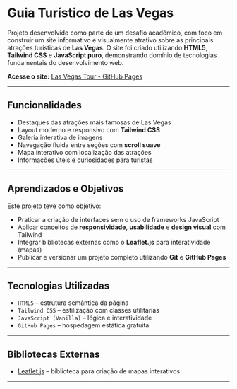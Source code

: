 # Guia Turístico de Las Vegas

Projeto desenvolvido como parte de um desafio acadêmico, com foco em construir um site informativo e visualmente atrativo sobre as principais atrações turísticas de **Las Vegas**. O site foi criado utilizando **HTML5**, **Tailwind CSS** e **JavaScript puro**, demonstrando domínio de tecnologias fundamentais do desenvolvimento web.

**Acesse o site:** [Las Vegas Tour - GitHub Pages](https://gmendeszz.github.io/LasVegasTour/)

---

## Funcionalidades

- Destaques das atrações mais famosas de Las Vegas  
- Layout moderno e responsivo com **Tailwind CSS**  
- Galeria interativa de imagens  
- Navegação fluida entre seções com **scroll suave**  
- Mapa interativo com localização das atrações  
- Informações úteis e curiosidades para turistas  

---

## Aprendizados e Objetivos

Este projeto teve como objetivo:

- Praticar a criação de interfaces sem o uso de frameworks JavaScript  
- Aplicar conceitos de **responsividade**, **usabilidade** e **design visual** com Tailwind  
- Integrar bibliotecas externas como o **Leaflet.js** para interatividade (mapas)  
- Publicar e versionar um projeto completo utilizando **Git** e **GitHub Pages**  

---

## Tecnologias Utilizadas

- `HTML5` – estrutura semântica da página  
- `Tailwind CSS` – estilização com classes utilitárias  
- `JavaScript (Vanilla)` – lógica e interatividade  
- `GitHub Pages` – hospedagem estática gratuita  

---

## Bibliotecas Externas

- [Leaflet.js](https://leafletjs.com/) – biblioteca para criação de mapas interativos  

---

